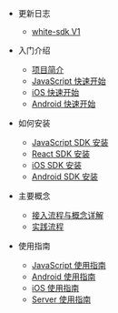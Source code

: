 * 更新日志

  * [white-sdk V1](releaseNote.md)

* 入门介绍

  * [项目简介](introduction.md)
  * [JavaScript 快速开始](js_quickstart.md)
  * [iOS 快速开始](iOS_quickstart.md)
  * [Android 快速开始](Android_quickstart.md)

* 如何安装

  * [JavaScript SDK 安装](js_SDK_install.md)
  * [React SDK 安装](react_SDK_intsall.md)
  * [iOS SDK 安装](iOS_SDK_install.md)
  * [Android SDK 安装](Android_SDK_install.md)

* 主要概念

  * [接入流程与概念详解](concept.md)
  * [实践流程](process.md)

* 使用指南

  * [JavaScript 使用指南](js_detail_api.md)
  * [Android 使用指南](Android_detail_api.md)
  * [iOS 使用指南](iOS_detail_api.md)
  * [Server 使用指南](server_detail_api.md)

